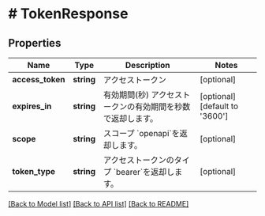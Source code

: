 # # TokenResponse

## Properties

Name | Type | Description | Notes
------------ | ------------- | ------------- | -------------
**access_token** | **string** | アクセストークン | [optional]
**expires_in** | **string** | 有効期間(秒)   アクセストークンの有効期間を秒数で返却します。 | [optional] [default to '3600']
**scope** | **string** | スコープ   &#x60;openapi&#x60;を返却します。 | [optional]
**token_type** | **string** | アクセストークンのタイプ   &#x60;bearer&#x60;を返却します。 | [optional]

[[Back to Model list]](../../README.md#models) [[Back to API list]](../../README.md#endpoints) [[Back to README]](../../README.md)
